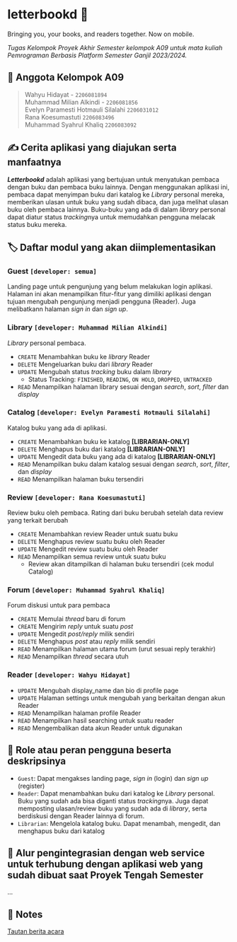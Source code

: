 # letterbookd 📖

Bringing you, your books, and readers together. Now on mobile.

*Tugas Kelompok Proyek Akhir Semester kelompok A09 untuk mata kuliah Pemrograman Berbasis Platform Semester Ganjil 2023/2024.*

## 👥 Anggota Kelompok A09

> Wahyu Hidayat - `2206081894`  
> Muhammad Milian Alkindi - `2206081856`  
> Evelyn Paramesti Hotmauli Silalahi `2206031012`  
> Rana Koesumastuti `2206083496`  
> Muhammad Syahrul Khaliq `2206083092`  

## ✍️ Cerita aplikasi yang diajukan serta manfaatnya

***Letterbookd*** adalah aplikasi yang bertujuan untuk menyatukan pembaca dengan buku dan pembaca buku lainnya.
Dengan menggunakan aplikasi ini, pembaca dapat menyimpan buku dari katalog ke *Library* personal mereka, memberikan ulasan
untuk buku yang sudah dibaca, dan juga melihat ulasan buku oleh pembaca lainnya.
Buku-buku yang ada di dalam *library* personal dapat diatur status *tracking*nya untuk memudahkan pengguna melacak status buku mereka.

## 🏷️ Daftar modul yang akan diimplementasikan

### Guest `[developer: semua]`

Landing page untuk pengunjung yang belum melakukan login aplikasi.
Halaman ini akan menampilkan fitur-fitur yang dimiliki aplikasi dengan tujuan mengubah pengunjung menjadi pengguna (Reader).
Juga melibatkann halaman *sign in* dan *sign up*.

### Library `[developer: Muhammad Milian Alkindi]`

*Library* personal pembaca.

- `CREATE` Menambahkan buku ke *library* Reader
- `DELETE` Mengeluarkan buku dari *library* Reader
- `UPDATE` Mengubah status *tracking* buku dalam *library*
  - Status Tracking: `FINISHED`, `READING`, `ON HOLD`, `DROPPED`, `UNTRACKED`
- `READ` Menampilkan halaman library sesuai dengan *search*, *sort*, *filter* dan *display*

### Catalog `[developer: Evelyn Paramesti Hotmauli Silalahi]`

Katalog buku yang ada di aplikasi.

- `CREATE` Menambahkan buku ke katalog **\[LIBRARIAN-ONLY\]**
- `DELETE` Menghapus buku dari katalog **\[LIBRARIAN-ONLY\]**
- `UPDATE` Mengedit data buku yang ada di katalog **\[LIBRARIAN-ONLY\]**
- `READ` Menampilkan buku dalam katalog sesuai dengan *search*, *sort*, *filter*, dan *display*
- `READ` Menampilkan halaman buku tersendiri

### Review `[developer: Rana Koesumastuti]`

Review buku oleh pembaca. Rating dari buku berubah setelah data review yang terkait berubah

- `CREATE` Menambahkan review Reader untuk suatu buku
- `DELETE` Menghapus review suatu buku oleh Reader
- `UPDATE` Mengedit review suatu buku oleh Reader
- `READ` Menampilkan semua review untuk suatu buku
  - Review akan ditampilkan di halaman buku tersendiri (cek modul Catalog)

### Forum `[developer: Muhammad Syahrul Khaliq]`

Forum diskusi untuk para pembaca

- `CREATE` Memulai *thread* baru di forum
- `CREATE` Mengirim *reply* untuk suatu *post*
- `UPDATE` Mengedit *post/reply* milik sendiri
- `DELETE` Menghapus *post* atau *reply* milik sendiri
- `READ` Menampilkan halaman utama forum (urut sesuai reply terakhir)
- `READ` Menampilkan *thread* secara utuh

### Reader `[developer: Wahyu Hidayat]`

- `UPDATE` Mengubah display_name dan bio di profile page
- `UPDATE` Halaman settings untuk mengubah yang berkaitan dengan akun Reader
- `READ` Menampilkan halaman profile Reader
- `READ` Menampilkan hasil searching untuk suatu reader
- `READ` Mengembalikan data akun Reader untuk digunakan

## 👤 Role atau peran pengguna beserta deskripsinya

- `Guest`: Dapat mengakses landing page, *sign in* (login) dan *sign up* (register)
- `Reader`: Dapat menambahkan buku dari katalog ke *Library* personal. Buku yang sudah ada bisa diganti status *tracking*nya. Juga dapat memposting ulasan/review buku yang sudah ada di *library*, serta berdiskusi dengan Reader lainnya di forum.
- `Librarian`: Mengelola katalog buku. Dapat menambah, mengedit, dan menghapus buku dari katalog

## 🔗 Alur pengintegrasian dengan web service untuk terhubung dengan aplikasi web yang sudah dibuat saat Proyek Tengah Semester

...

## 📝 Notes

[Tautan berita acara](https://docs.google.com/spreadsheets/d/1UNGaPaQ8nQ7zmio4M-HZPhDgXyd9DHPIPtkiBV2v9Vc/view/)

